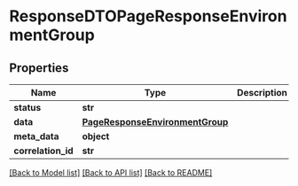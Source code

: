 # ResponseDTOPageResponseEnvironmentGroup

## Properties
Name | Type | Description | Notes
------------ | ------------- | ------------- | -------------
**status** | **str** |  | [optional] 
**data** | [**PageResponseEnvironmentGroup**](PageResponseEnvironmentGroup.md) |  | [optional] 
**meta_data** | **object** |  | [optional] 
**correlation_id** | **str** |  | [optional] 

[[Back to Model list]](../README.md#documentation-for-models) [[Back to API list]](../README.md#documentation-for-api-endpoints) [[Back to README]](../README.md)

